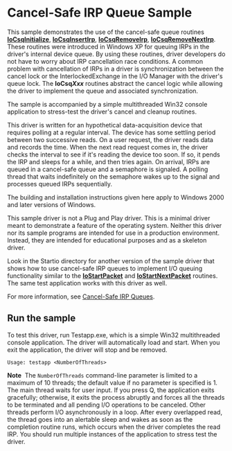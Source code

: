Cancel-Safe IRP Queue Sample
============================

This sample demonstrates the use of the cancel-safe queue routines [**IoCsqInitialize**](http://msdn.microsoft.com/en-us/library/windows/hardware/ff549054), [**IoCsqInsertIrp**](http://msdn.microsoft.com/en-us/library/windows/hardware/ff549066), [**IoCsqRemoveIrp**](http://msdn.microsoft.com/en-us/library/windows/hardware/ff549070), [**IoCsqRemoveNextIrp**](http://msdn.microsoft.com/en-us/library/windows/hardware/ff549072). These routines were introduced in Windows XP for queuing IRPs in the driver's internal device queue. By using these routines, driver developers do not have to worry about IRP cancellation race conditions. A common problem with cancellation of IRPs in a driver is synchronization between the cancel lock or the InterlockedExchange in the I/O Manager with the driver's queue lock. The **IoCsq*Xxx*** routines abstract the cancel logic while allowing the driver to implement the queue and associated synchronization.

The sample is accompanied by a simple multithreaded Win32 console application to stress-test the driver's cancel and cleanup routines.

This driver is written for an hypothetical data-acquisition device that requires polling at a regular interval. The device has some settling period between two successive reads. On a user request, the driver reads data and records the time. When the next read request comes in, the driver checks the interval to see if it's reading the device too soon. If so, it pends the IRP and sleeps for a while, and then tries again. On arrival, IRPs are queued in a cancel-safe queue and a semaphore is signaled. A polling thread that waits indefinitely on the semaphore wakes up to the signal and processes queued IRPs sequentially.

The building and installation instructions given here apply to Windows 2000 and later versions of Windows.

This sample driver is not a Plug and Play driver. This is a minimal driver meant to demonstrate a feature of the operating system. Neither this driver nor its sample programs are intended for use in a production environment. Instead, they are intended for educational purposes and as a skeleton driver.

Look in the Startio directory for another version of the sample driver that shows how to use cancel-safe IRP queues to implement I/O queuing functionality similar to the [**IoStartPacket**](http://msdn.microsoft.com/en-us/library/windows/hardware/ff550370) and [**IoStartNextPacket**](http://msdn.microsoft.com/en-us/library/windows/hardware/ff550358) routines. The same test application works with this driver as well.

For more information, see [Cancel-Safe IRP Queues](http://msdn.microsoft.com/en-us/library/windows/hardware/ff540755).


Run the sample
--------------

To test this driver, run Testapp.exe, which is a simple Win32 multithreaded console application. The driver will automatically load and start. When you exit the application, the driver will stop and be removed.

`Usage: testapp <NumberOfThreads>`

**Note**  The `NumberOfThreads` command-line parameter is limited to a maximum of 10 threads; the default value if no parameter is specified is 1. The main thread waits for user input. If you press Q, the application exits gracefully; otherwise, it exits the process abruptly and forces all the threads to be terminated and all pending I/O operations to be canceled. Other threads perform I/O asynchronously in a loop. After every overlapped read, the thread goes into an alertable sleep and wakes as soon as the completion routine runs, which occurs when the driver completes the read IRP. You should run multiple instances of the application to stress test the driver.

